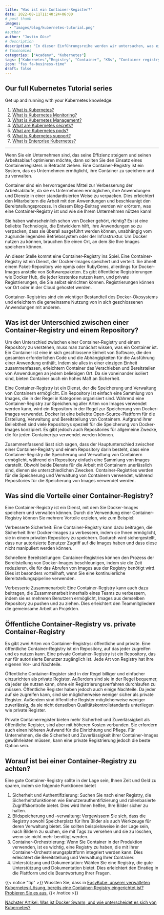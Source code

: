 ```yaml
---
title: "Was ist ein Container-Register?"
date: 2022-08-11T11:40:24+06:00
# post thumb
images:
  - "images/blog/kubernetes-tutorial.png"
#author
author: "Justin Güse"
# description
description: "In dieser Einführungsreihe werden wir untersuchen, was eine Container-Registry ist und warum sie für Kubernetes unerlässlich ist."
# Taxonomies
categories: ["Academy", "Kubernetes"]
tags: ["Kubernetes","Registry", "Container", "K8s", "Container registry", "Tutorial"]
icon: "fas fa-business-time"
draft: false
---
```


## Our full Kubernetes Tutorial series

Get up and running with your Kubernetes knowledge:

1. [What is Kubernetes?](/blog/what-is-kubernetes/)
2. [What is Kubernetes Monitoring?](/blog/what-is-kubernetes-monitoring/)
3. [What is Kubernetes Management?](/blog/what-is-kubernetes-management/)
4. [What are Kubernetes secrets?](/blog/what-are-kubernetes-secrets/)
5. [What are Kubernetes pods?](/blog/what-are-kubernetes-pods/)
6. [What is Kubernetes support?](/blog/what-is-kubernetes-support/)
7. [What is Enterprise Kubernetes?](/blog/what-is-enterprise-kubernetes/)

---

Wenn Sie ein Unternehmen sind, das seine Effizienz steigern und seinen Arbeitsablauf optimieren möchte, dann sollten Sie den Einsatz eines Containerregisters in Betracht ziehen. Eine Container-Registry ist ein System, das es Unternehmen ermöglicht, ihre Container zu speichern und zu verwalten.

Container sind ein hervorragendes Mittel zur Verbesserung der Arbeitsabläufe, da sie es Unternehmen ermöglichen, ihre Anwendungen und Dienste in einer standardisierten Weise zu verpacken. Dies erleichtert den Mitarbeitern die Arbeit mit den Anwendungen und beschleunigt den Bereitstellungsprozess. In diesem Blog-Beitrag werden wir erörtern, was eine Container-Registry ist und wie sie Ihrem Unternehmen nützen kann!

Sie haben wahrscheinlich schon von Docker gehört, richtig? Es ist eine beliebte Technologie, die Entwicklern hilft, ihre Anwendungen so zu verpacken, dass sie überall ausgeführt werden können, unabhängig vom zugrunde liegenden Betriebssystem oder der Infrastruktur. Um Docker nutzen zu können, brauchen Sie einen Ort, an dem Sie Ihre Images speichern können.

An dieser Stelle kommt eine Container-Registry ins Spiel. Eine Container-Registry ist ein Dienst, der Docker-Images speichert und verteilt. Sie ähnelt einem Paket-Repository wie npmjs oder RubyGems, allerdings für Docker-Images anstelle von Softwarepaketen. Es gibt öffentliche Registrierungen wie Docker Hub, die jeder kostenlos nutzen kann, und private Registrierungen, die Sie selbst einrichten können. Registrierungen können vor Ort oder in der Cloud gehostet werden.

Container-Registries sind ein wichtiger Bestandteil des Docker-Ökosystems und erleichtern die gemeinsame Nutzung von in sich geschlossenen Anwendungen mit anderen.

## Was ist der Unterschied zwischen einer Container-Registry und einem Repository?

Um den Unterschied zwischen einer Container-Registry und einem Repository zu verstehen, muss man zunächst wissen, was ein Container ist. Ein Container ist eine in sich geschlossene Einheit von Software, die den gesamten erforderlichen Code und die Abhängigkeiten für die Ausführung einer Anwendung enthält. Indem sie alles in einer einzigen Einheit zusammenfassen, erleichtern Container das Verschieben und Bereitstellen von Anwendungen an jedem beliebigen Ort. Da sie voneinander isoliert sind, bieten Container auch ein hohes Maß an Sicherheit.

Eine Container-Registry ist ein Dienst, der die Speicherung und Verwaltung von Containern ermöglicht. Ein Repository ist einfach eine Sammlung von Images, die in der Regel in Kategorien organisiert sind. Während eine Container-Registry zur Speicherung aller Arten von Images verwendet werden kann, wird ein Repository in der Regel zur Speicherung von Docker-Images verwendet. Docker ist eine beliebte Open-Source-Plattform für die Erstellung, Verwaltung und Bereitstellung von Containern. Aufgrund ihrer Beliebtheit sind viele Repositorys speziell für die Speicherung von Docker-Images konzipiert. Es gibt jedoch auch Repositories für allgemeine Zwecke, die für jeden Containertyp verwendet werden können.

Zusammenfassend lässt sich sagen, dass der Hauptunterschied zwischen einer Container-Registry und einem Repository darin besteht, dass eine Container-Registry die Speicherung und Verwaltung von Containern ermöglicht, während ein Repository einfach eine Sammlung von Images darstellt. Obwohl beide Dienste für die Arbeit mit Containern unerlässlich sind, dienen sie unterschiedlichen Zwecken. Container-Registries werden für die Speicherung und Verwaltung von Containern verwendet, während Repositories für die Speicherung von Images verwendet werden.

## Was sind die Vorteile einer Container-Registry?

Eine Container-Registry ist ein Dienst, mit dem Sie Docker-Images speichern und verwalten können. Durch die Verwendung einer Container-Registry können Sie mehrere Vorteile erzielen, wie zum Beispiel:

Verbesserte Sicherheit: Eine Container-Registry kann dazu beitragen, die Sicherheit Ihrer Docker-Images zu verbessern, indem sie Ihnen ermöglicht, sie in einem privaten Repository zu speichern. Dadurch wird sichergestellt, dass nur autorisierte Benutzer Zugriff auf die Images haben und dass diese nicht manipuliert werden können.

Schnellere Bereitstellungen: Container-Registries können den Prozess der Bereitstellung von Docker-Images beschleunigen, indem sie die Zeit reduzieren, die für das Abrufen von Images aus der Registry benötigt wird. Dies ist besonders vorteilhaft, wenn Sie eine kontinuierliche Bereitstellungspipeline verwenden.

Verbesserte Zusammenarbeit: Eine Container-Registry kann auch dazu beitragen, die Zusammenarbeit innerhalb eines Teams zu verbessern, indem sie es mehreren Benutzern ermöglicht, Images aus demselben Repository zu pushen und zu ziehen. Dies erleichtert den Teammitgliedern die gemeinsame Arbeit an Projekten.


## Öffentliche Container-Registry vs. private Container-Registry

Es gibt zwei Arten von Container-Registrys: öffentliche und private. Eine öffentliche Container-Registry ist ein Repository, auf das jeder zugreifen und es nutzen kann. Eine private Container-Registry ist ein Repository, das nur für autorisierte Benutzer zugänglich ist. Jede Art von Registry hat ihre eigenen Vor- und Nachteile.

Öffentliche Container-Register sind in der Regel billiger und einfacher einzurichten als private Register. Außerdem sind sie in der Regel bequemer, da jeder sie nutzen kann, ohne ein Registrierungsverfahren durchlaufen zu müssen. Öffentliche Register haben jedoch auch einige Nachteile. Da jeder auf sie zugreifen kann, sind sie möglicherweise weniger sicher als private Register. Außerdem sind öffentliche Register möglicherweise weniger zuverlässig, da sie nicht denselben Qualitätskontrollstandards unterliegen wie private Register.

Private Containerregister bieten mehr Sicherheit und Zuverlässigkeit als öffentliche Register, sind aber mit höheren Kosten verbunden. Sie erfordern auch einen höheren Aufwand für die Einrichtung und Pflege. Für Unternehmen, die die Sicherheit und Zuverlässigkeit ihrer Container-Images gewährleisten müssen, kann eine private Registrierung jedoch die beste Option sein.

## Worauf ist bei einer Container-Registry zu achten?

Eine gute Container-Registry sollte in der Lage sein, Ihnen Zeit und Geld zu sparen, indem sie folgende Funktionen bietet

1. Sicherheit und Authentifizierung: Suchen Sie nach einer Registry, die Sicherheitsfunktionen wie Benutzerauthentifizierung und rollenbasierte Zugriffskontrolle bietet. Dies wird Ihnen helfen, Ihre Bilder sicher zu halten.
2. Bildspeicherung und -verwaltung: Vergewissern Sie sich, dass die Registry sowohl Speicherplatz für Ihre Bilder als auch Werkzeuge für deren Verwaltung bietet. Sie sollten beispielsweise in der Lage sein, nach Bildern zu suchen, sie mit Tags zu versehen und sie zu löschen, wenn sie nicht mehr benötigt werden.
3. Container-Orchestrierung: Wenn Sie Container in der Produktion verwenden, ist es wichtig, eine Registry zu haben, die mit Ihrer Container-Orchestrierungsplattform integriert werden kann. Dies erleichtert die Bereitstellung und Verwaltung Ihrer Container.
4. Unterstützung und Dokumentation: Wählen Sie eine Registry, die gute Unterstützung und Dokumentation bietet. Dies erleichtert den Einstieg in die Plattform und die Beantwortung Ihrer Fragen.

{{< notice "tip" >}}
  Wussten Sie, dass in [EasyKube, unserer verwalteten Kubernetes-Lösung, bereits eine Container-Registry eingerichtet ist? Probieren Sie es aus.](/de/services/easykube)
{{< /notice >}}

[Nächster Artikel: Was ist Docker Swarm, und wie unterscheidet es sich von Kubernetes?](/de/blog/was-ist-docker-swarm/)
